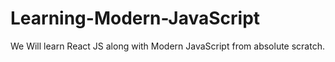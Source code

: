 # Learning-Modern-JavaScript
We Will learn React JS along with Modern JavaScript from absolute scratch.
